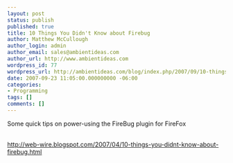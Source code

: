 ```yaml
---
layout: post
status: publish
published: true
title: 10 Things You Didn't Know about Firebug
author: Matthew McCullough
author_login: admin
author_email: sales@ambientideas.com
author_url: http://www.ambientideas.com
wordpress_id: 77
wordpress_url: http://ambientideas.com/blog/index.php/2007/09/10-things-you-didnt-know-about-firebug/
date: 2007-09-23 11:05:00.000000000 -06:00
categories:
- Programming
tags: []
comments: []
---
```

Some quick tips on power-using the FireBug plugin for FireFox<br /><br /><p><a href="http://web-wire.blogspot.com/2007/04/10-things-you-didnt-know-about-firebug.html">http://web-wire.blogspot.com/2007/04/10-things-you-didnt-know-about-firebug.html</a></p><br /><br />
